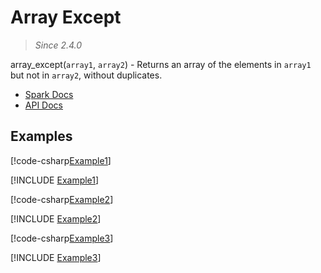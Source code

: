 ﻿# Array Except

> _Since 2.4.0_

array_except(`array1`, `array2`) - Returns an array of the elements in `array1`
but not in `array2`, without duplicates.

* [Spark Docs](https://spark.apache.org/docs/3.2.2/api/sql/index.html#array_except)
* [API Docs](xref:TypedSpark.NET.Columns.ArrayColumn`1.Except*)

## Examples

[!code-csharp[Example1](../../../TypedSpark.NET.Tests/Examples/ArrayExcept.cs#Example1)]

[!INCLUDE [Example1](../../../TypedSpark.NET.Tests/Examples/__examples__/ArrayExcept.Case1.md)]

[!code-csharp[Example2](../../../TypedSpark.NET.Tests/Examples/ArrayExcept.cs#Example2)]

[!INCLUDE [Example2](../../../TypedSpark.NET.Tests/Examples/__examples__/ArrayExcept.Case2.md)]

[!code-csharp[Example3](../../../TypedSpark.NET.Tests/Examples/ArrayExcept.cs#Example3)]

[!INCLUDE [Example3](../../../TypedSpark.NET.Tests/Examples/__examples__/ArrayExcept.Case3.md)]
